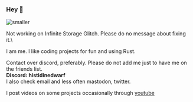 ### Hey 👋

![smaller](https://user-images.githubusercontent.com/96934612/232333246-92ee524b-f696-4a9d-b8cc-a1807f9aae66.png)

Not working on Infinite Storage Glitch. Please do no message about fixing it.\

I am me. I like coding projects for fun and using Rust. 

Contact over discord, preferably. Please do not add me just to have me on the friends list. \
**Discord: histidinedwarf** \
I also check email and less often mastodon, twitter.

I post videos on some projects occasionally through [youtube](https://www.youtube.com/channel/UC9yOoyuHyFwTTrw47GKKp8w)

<!--
Stop snooping around

**DvorakDwarf/DvorakDwarf** is a ✨ _special_ ✨ repository because its `README.md` (this file) appears on your GitHub profile.

Here are some ideas to get you started:

- 🔭 I’m currently working on ...
- 🌱 I’m currently learning ...
- 👯 I’m looking to collaborate on ...
- 🤔 I’m looking for help with ...
- 💬 Ask me about ...
- 📫 How to reach me: ...
- 😄 Pronouns: ...
- ⚡ Fun fact: ...
-->
